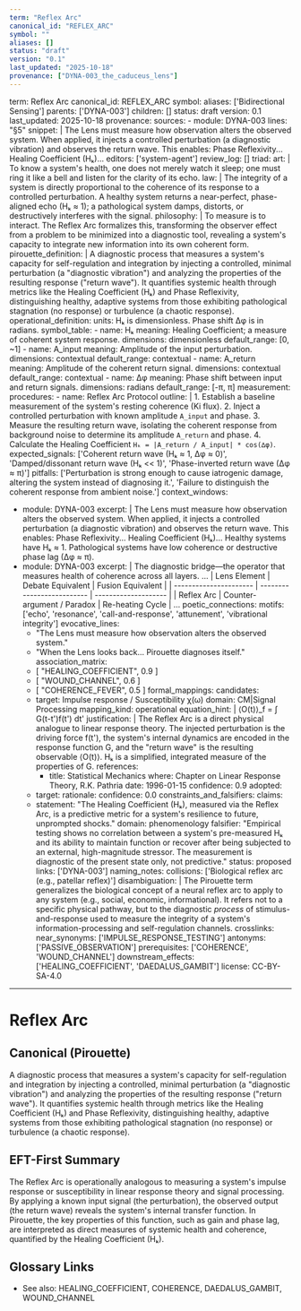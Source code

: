 ```yaml
---
term: "Reflex Arc"
canonical_id: "REFLEX_ARC"
symbol: ""
aliases: []
status: "draft"
version: "0.1"
last_updated: "2025-10-18"
provenance: ["DYNA-003_the_caduceus_lens"]
---
```


term: Reflex Arc
canonical_id: REFLEX_ARC
symbol:
aliases: ['Bidirectional Sensing']
parents: ['DYNA-003']
children: []
status: draft
version: 0.1
last_updated: 2025-10-18
provenance:
  sources:
    - module: DYNA-003
      lines: "§5"
      snippet: |
        The Lens must measure how observation alters the observed system.
        When applied, it injects a controlled perturbation (a diagnostic vibration) and observes the return wave.
        This enables: Phase Reflexivity... Healing Coefficient (Hₖ)...
  editors: ['system-agent']
  review_log: []
triad:
  art: |
    To know a system's health, one does not merely watch it sleep; one must ring it like a bell and listen for the clarity of its echo.
  law: |
    The integrity of a system is directly proportional to the coherence of its response to a controlled perturbation. A healthy system returns a near-perfect, phase-aligned echo (Hₖ ≈ 1); a pathological system damps, distorts, or destructively interferes with the signal.
  philosophy: |
    To measure is to interact. The Reflex Arc formalizes this, transforming the observer effect from a problem to be minimized into a diagnostic tool, revealing a system's capacity to integrate new information into its own coherent form.
pirouette_definition: |
  A diagnostic process that measures a system's capacity for self-regulation and integration by injecting a controlled, minimal perturbation (a "diagnostic vibration") and analyzing the properties of the resulting response ("return wave"). It quantifies systemic health through metrics like the Healing Coefficient (Hₖ) and Phase Reflexivity, distinguishing healthy, adaptive systems from those exhibiting pathological stagnation (no response) or turbulence (a chaotic response).
operational_definition:
  units: Hₖ is dimensionless. Phase shift ∆φ is in radians.
  symbol_table:
    - name: Hₖ
      meaning: Healing Coefficient; a measure of coherent system response.
      dimensions: dimensionless
      default_range: [0, ~1]
    - name: A_input
      meaning: Amplitude of the input perturbation.
      dimensions: contextual
      default_range: contextual
    - name: A_return
      meaning: Amplitude of the coherent return signal.
      dimensions: contextual
      default_range: contextual
    - name: ∆φ
      meaning: Phase shift between input and return signals.
      dimensions: radians
      default_range: [-π, π]
  measurement:
    procedures:
      - name: Reflex Arc Protocol
        outline: |
          1. Establish a baseline measurement of the system's resting coherence (Ki flux).
          2. Inject a controlled perturbation with known amplitude `A_input` and phase.
          3. Measure the resulting return wave, isolating the coherent response from background noise to determine its amplitude `A_return` and phase.
          4. Calculate the Healing Coefficient `Hₖ = |A_return / A_input| * cos(∆φ)`.
        expected_signals: ['Coherent return wave (Hₖ ≈ 1, ∆φ ≈ 0)', 'Damped/dissonant return wave (Hₖ << 1)', 'Phase-inverted return wave (∆φ ≈ π)']
        pitfalls: ['Perturbation is strong enough to cause iatrogenic damage, altering the system instead of diagnosing it.', 'Failure to distinguish the coherent response from ambient noise.']
context_windows:
  - module: DYNA-003
    excerpt: |
      The Lens must measure how observation alters the observed system. When applied, it injects a controlled perturbation (a diagnostic vibration) and observes the return wave. This enables: Phase Reflexivity... Healing Coefficient (Hₖ)... Healthy systems have Hₖ ≈ 1. Pathological systems have low coherence or destructive phase lag (∆φ ≈ π).
  - module: DYNA-003
    excerpt: |
      The diagnostic bridge—the operator that measures health of coherence across all layers.
      ...
      | Lens Element           | Debate Equivalent          | Fusion Equivalent    |
      | ---------------------- | -------------------------- | -------------------- |
      | Reflex Arc             | Counter-argument / Paradox | Re-heating Cycle     |
      ...
poetic_connections:
  motifs: ['echo', 'resonance', 'call-and-response', 'attunement', 'vibrational integrity']
  evocative_lines:
    - "The Lens must measure how observation alters the observed system."
    - "When the Lens looks back... Pirouette diagnoses itself."
  association_matrix:
    - [ "HEALING_COEFFICIENT", 0.9 ]
    - [ "WOUND_CHANNEL", 0.6 ]
    - [ "COHERENCE_FEVER", 0.5 ]
formal_mappings:
  candidates:
    - target: Impulse response / Susceptibility χ(ω)
      domain: CM|Signal Processing
      mapping_kind: operational
      equation_hint: |
        ⟨O(t)⟩_f = ∫ G(t-t')f(t') dt'
      justification: |
        The Reflex Arc is a direct physical analogue to linear response theory. The injected perturbation is the driving force f(t'), the system's internal dynamics are encoded in the response function G, and the "return wave" is the resulting observable ⟨O(t)⟩. Hₖ is a simplified, integrated measure of the properties of G.
      references:
        - title: Statistical Mechanics
          where: Chapter on Linear Response Theory, R.K. Pathria
          date: 1996-01-15
      confidence: 0.9
  adopted:
    - target:
      rationale:
      confidence: 0.0
constraints_and_falsifiers:
  claims:
    - statement: "The Healing Coefficient (Hₖ), measured via the Reflex Arc, is a predictive metric for a system's resilience to future, unprompted shocks."
      domain: phenomenology
      falsifier: "Empirical testing shows no correlation between a system's pre-measured Hₖ and its ability to maintain function or recover after being subjected to an external, high-magnitude stressor. The measurement is diagnostic of the present state only, not predictive."
      status: proposed
      links: ['DYNA-003']
naming_notes:
  collisions: ['Biological reflex arc (e.g., patellar reflex)']
  disambiguation: |
    The Pirouette term generalizes the biological concept of a neural reflex arc to apply to any system (e.g., social, economic, informational). It refers not to a specific physical pathway, but to the diagnostic *process* of stimulus-and-response used to measure the integrity of a system's information-processing and self-regulation channels.
crosslinks:
  near_synonyms: ['IMPULSE_RESPONSE_TESTING']
  antonyms: ['PASSIVE_OBSERVATION']
  prerequisites: ['COHERENCE', 'WOUND_CHANNEL']
  downstream_effects: ['HEALING_COEFFICIENT', 'DAEDALUS_GAMBIT']
license: CC-BY-SA-4.0
---

# Reflex Arc

## Canonical (Pirouette)
A diagnostic process that measures a system's capacity for self-regulation and integration by injecting a controlled, minimal perturbation (a "diagnostic vibration") and analyzing the properties of the resulting response ("return wave"). It quantifies systemic health through metrics like the Healing Coefficient (Hₖ) and Phase Reflexivity, distinguishing healthy, adaptive systems from those exhibiting pathological stagnation (no response) or turbulence (a chaotic response).

## EFT-First Summary
The Reflex Arc is operationally analogous to measuring a system's impulse response or susceptibility in linear response theory and signal processing. By applying a known input signal (the perturbation), the observed output (the return wave) reveals the system's internal transfer function. In Pirouette, the key properties of this function, such as gain and phase lag, are interpreted as direct measures of systemic health and coherence, quantified by the Healing Coefficient (Hₖ).

## Glossary Links
- See also: HEALING_COEFFICIENT, COHERENCE, DAEDALUS_GAMBIT, WOUND_CHANNEL